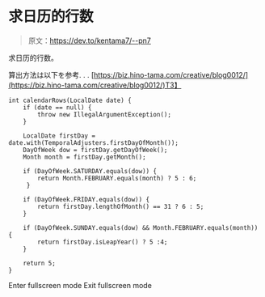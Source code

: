 # 求日历的行数

> 原文：<https://dev.to/kentama7/--pn7>

求日历的行数。

算出方法は以下を参考. . .
[https://biz.hino-tama.com/creative/blog0012/](https://biz.hino-tama.com/creative/blog0012/)T3】

```
int calendarRows(LocalDate date) {
    if (date == null) {
        throw new IllegalArgumentException();
    }

    LocalDate firstDay = date.with(TemporalAdjusters.firstDayOfMonth());
    DayOfWeek dow = firstDay.getDayOfWeek();
    Month month = firstDay.getMonth();

    if (DayOfWeek.SATURDAY.equals(dow)) {
        return Month.FEBRUARY.equals(month) ? 5 : 6;
     }

    if (DayOfWeek.FRIDAY.equals(dow)) {
        return firstDay.lengthOfMonth() == 31 ? 6 : 5;
    }

    if (DayOfWeek.SUNDAY.equals(dow) && Month.FEBRUARY.equals(month)) {
        return firstDay.isLeapYear() ? 5 :4;
    }

    return 5;
} 
```

Enter fullscreen mode Exit fullscreen mode